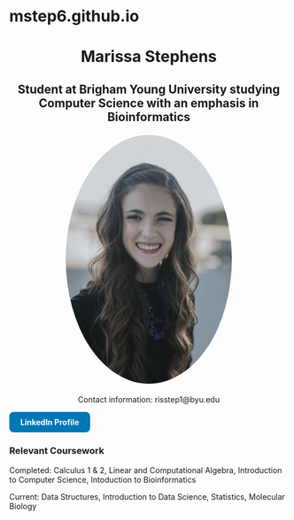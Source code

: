 # mstep6.github.io

<html>
  <head>
    <title>My Personal Website</title>
  </head>
  <body>
    <h1 style="text-align: center;">Marissa Stephens</h1>
    <h2 style="text-align: center;">Student at Brigham Young University studying Computer Science with an emphasis in Bioinformatics</h2> 
    <img src="Marissa Stephens-0018.jpg" width = "300" style="display: block; margin: 20px auto; border-radius: 50%;">
    <p style="text-align: center">Contact information: risstep1@byu.edu</p>
    <a href="https://www.linkedin.com/in/marissa-stephens" 
   target="_blank"
   style="display: inline-block;
          background-color: #0077b5;
          color: white;
          padding: 10px 20px;
          text-decoration: none;
          border-radius: 8px;
          font-weight: bold;">
  LinkedIn Profile
</a>
    <h3>Relevant Coursework</h3>
    <p>Completed: Calculus 1 & 2, Linear and Computational Algebra, Introduction to Computer Science, Intoduction to Bioinformatics</p>
    <p>Current: Data Structures, Introduction to Data Science, Statistics, Molecular Biology</p>


  </body>
</html>

